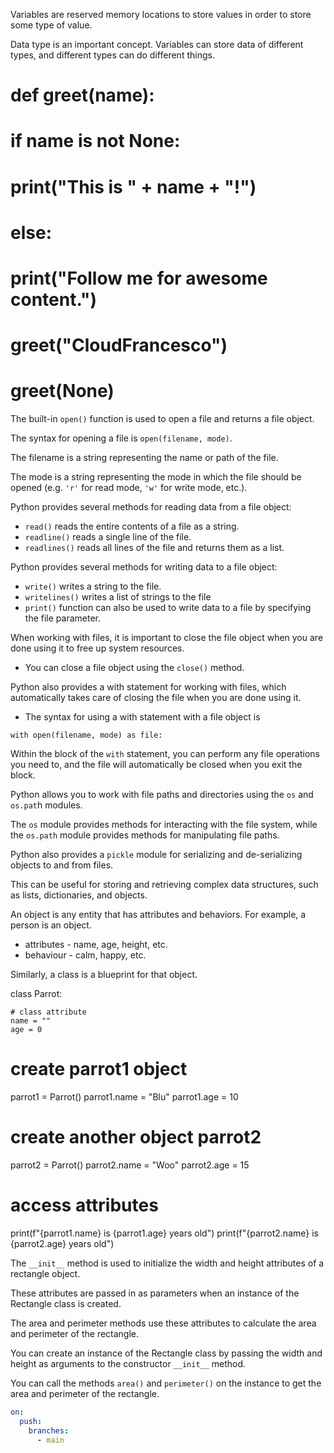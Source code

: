 Variables are reserved memory locations to store values in order to store some type of value.

Data type is an important concept. Variables can store data of different types, and different types can do different things.



# def greet(name):
#     if name is not None:
#         print("This is " + name + "!")
#     else:
#         print("Follow me for awesome content.")
        
# greet("CloudFrancesco")
# greet(None)



The built-in `open()` function is used to open a file and returns a file object. 

The syntax for opening a file is `open(filename, mode)`.

The filename is a string representing the name or path of the file.

The mode is a string representing the mode in which the file should be
opened (e.g. `'r'` for read mode, `'w'` for write mode, etc.).



Python provides several methods for reading data from a file object:

- `read()` reads the entire contents of a file as a string.
- `readline()`  reads a single line of the file.
- `readlines()` reads all lines of the file and returns them as a list.


Python provides several methods for writing data to a file object:

- `write()` writes a string to the file.
- `writelines()` writes a list of strings to the file
- `print()` function can also be used to write data to a file by specifying the file parameter.




When working with files, it is important to close the file object when you are done using it to free up system resources. 

- You can close a file object using the `close()` method.

Python also provides a with statement for working with files, which automatically takes care of closing the file when you are done using it. 

- The syntax for using a with statement with a file object is

`with open(filename, mode) as file:`

Within the block of the `with` statement, you can perform any file operations you need to, and the file will automatically be closed when you exit the block.




Python allows you to work with file paths and directories using the `os` and `os.pat`h modules. 

The `os` module provides methods for interacting with the file system, while the `os.path` module provides methods for manipulating file paths.

Python also provides a `pickle` module for serializing and de-serializing objects to and from files. 

This can be useful for storing and retrieving complex data structures, such as lists, dictionaries, and objects.




An object is any entity that has attributes and behaviors. For example, a person is an object.

- attributes - name, age, height, etc.
- behaviour - calm, happy, etc.

Similarly, a class is a blueprint for that object.

class Parrot:

    # class attribute
    name = ""
    age = 0

# create parrot1 object
parrot1 = Parrot()
parrot1.name = "Blu"
parrot1.age = 10

# create another object parrot2
parrot2 = Parrot()
parrot2.name = "Woo"
parrot2.age = 15

# access attributes
print(f"{parrot1.name} is {parrot1.age} years old")
print(f"{parrot2.name} is {parrot2.age} years old")



The `__init__` method is used to initialize the width and height attributes of a rectangle object. 

These attributes are passed in as parameters when an instance of the Rectangle class is created. 

The area and perimeter methods use these attributes to calculate the area and perimeter of the rectangle.

You can create an instance of the Rectangle class by passing the width and height as arguments to the constructor `__init__` method.

You can call the methods `area()` and `perimeter()` on the instance to get the area and perimeter of the rectangle.

```yaml
on:
  push:
    branches:
      - main
```